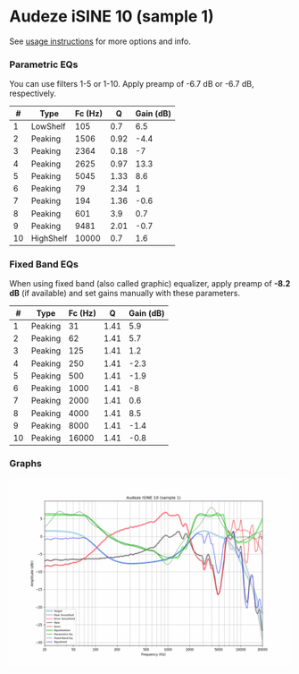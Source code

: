 # Audeze iSINE 10 (sample 1)
See [usage instructions](https://github.com/jaakkopasanen/AutoEq#usage) for more options and info.

### Parametric EQs
You can use filters 1-5 or 1-10. Apply preamp of -6.7 dB or -6.7 dB, respectively.

|   # | Type      |   Fc (Hz) |    Q |   Gain (dB) |
|-----|-----------|-----------|------|-------------|
|   1 | LowShelf  |       105 | 0.7  |         6.5 |
|   2 | Peaking   |      1506 | 0.92 |        -4.4 |
|   3 | Peaking   |      2364 | 0.18 |        -7   |
|   4 | Peaking   |      2625 | 0.97 |        13.3 |
|   5 | Peaking   |      5045 | 1.33 |         8.6 |
|   6 | Peaking   |        79 | 2.34 |         1   |
|   7 | Peaking   |       194 | 1.36 |        -0.6 |
|   8 | Peaking   |       601 | 3.9  |         0.7 |
|   9 | Peaking   |      9481 | 2.01 |        -0.7 |
|  10 | HighShelf |     10000 | 0.7  |         1.6 |

### Fixed Band EQs
When using fixed band (also called graphic) equalizer, apply preamp of **-8.2 dB** (if available) and set gains manually with these parameters.

|   # | Type    |   Fc (Hz) |    Q |   Gain (dB) |
|-----|---------|-----------|------|-------------|
|   1 | Peaking |        31 | 1.41 |         5.9 |
|   2 | Peaking |        62 | 1.41 |         5.7 |
|   3 | Peaking |       125 | 1.41 |         1.2 |
|   4 | Peaking |       250 | 1.41 |        -2.3 |
|   5 | Peaking |       500 | 1.41 |        -1.9 |
|   6 | Peaking |      1000 | 1.41 |        -8   |
|   7 | Peaking |      2000 | 1.41 |         0.6 |
|   8 | Peaking |      4000 | 1.41 |         8.5 |
|   9 | Peaking |      8000 | 1.41 |        -1.4 |
|  10 | Peaking |     16000 | 1.41 |        -0.8 |

### Graphs
![](./Audeze%20iSINE%2010%20(sample%201).png)
